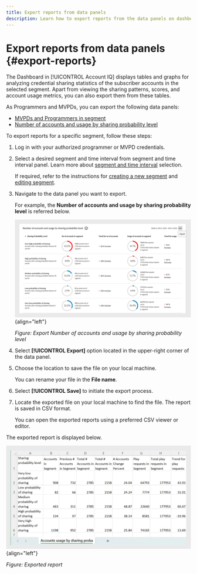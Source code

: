 ```yaml
---
title: Export reports from data panels
description: Learn how to export reports from the data panels on dashboard.
---
```

# Export reports from data panels {#export-reports}

The Dashboard in [!UICONTROL Account IQ] displays tables and graphs for analyzing credential sharing statistics of the subscriber accounts in the selected segment. Apart from viewing the sharing patterns, scores, and account usage metrics, you can also export them from these tables.

As Programmers and MVPDs, you can export the following data panels:

* [MVPDs and Programmers in segment](data-panels.md#mvpds-programmers-segment) 
* [Number of accounts and usage by sharing probability level](data-panels.md#number-of-accounts-usage-sharing-probability)

To export reports for a specific segment, follow these steps:

1. Log in with your authorized programmer or MVPD credentials.
1. Select a desired segment and time interval from segment and time interval panel. Learn more about [segment and time interval](segments-timeinterval.md) selection. 

   If required, refer to the instructions for [creating a new segment](work-with-segments.md#create-new-segment) and [editing segment](work-with-segments.md#create-new-segment).

1. Navigate to the data panel you want to export. 

   For example, the **Number of accounts and usage by sharing probability level** is referred below.

   ![Export Number of accounts and usage by sharing probability level](assets/export-report.png){align="left"}

   *Figure: Export Number of accounts and usage by sharing probability level*

1. Select **[!UICONTROL Export]** option located in the upper-right corner of the data panel.
1. Choose the location to save the file on your local machine.

   You can rename your file in the **File name**.

1. Select **[!UICONTROL Save]** to initiate the export process.

1. Locate the exported file on your local machine to find the file. The report is saved in CSV format. 

   You can open the exported reports using a preferred CSV viewer or editor.

The exported report is displayed below.

   ![Exported report](assets/exported-report.png){align="left"}

   *Figure: Exported report*
